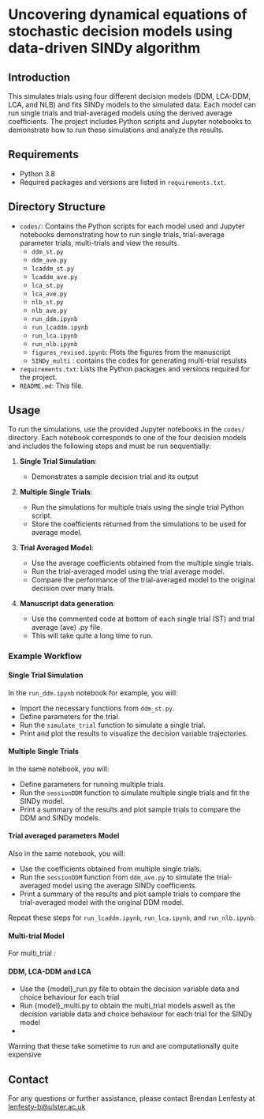 # Uncovering dynamical equations of stochastic decision models using data-driven SINDy algorithm

## Introduction

This simulates trials using four different decision models (DDM, LCA-DDM, LCA, and NLB) and fits SINDy models to the simulated data. Each model can run single trials and trial-averaged models using the derived average coefficients. The project includes Python scripts and Jupyter notebooks to demonstrate how to run these simulations and analyze the results.

## Requirements

- Python 3.8
- Required packages and versions are listed in `requirements.txt`.

## Directory Structure

- `codes/`: Contains the Python scripts for each model used and Jupyter notebooks demonstrating how to run single trials, trial-average parameter trials, multi-trials and view the results.
    - `ddm_st.py`
    - `ddm_ave.py`
    - `lcaddm_st.py`
    - `lcaddm_ave.py`
    - `lca_st.py`
    - `lca_ave.py`
    - `nlb_st.py`
    - `nlb_ave.py`
    - `run_ddm.ipynb`
    - `run_lcaddm.ipynb`
    - `run_lca.ipynb`
    - `run_nlb.ipynb`
    - `figures_revised.ipynb`: Plots the figures from the manuscript
    - `SINDy_multi` : contains the codes for generating multi-trial resulsts
- `requirements.txt`: Lists the Python packages and versions required for the project.
- `README.md`: This file.

## Usage

To run the simulations, use the provided Jupyter notebooks in the `codes/` directory. Each notebook corresponds to one of the four decision models and includes the following steps and must be run sequentially:

1. **Single Trial Simulation**:
    - Demonstrates a sample decision trial and its output

2. **Multiple Single Trials**:
    - Run the simulations for multiple trials using the single trial Python script.
    - Store the coefficients returned from the simulations to be used for average model.

3. **Trial Averaged Model**:
    - Use the average coefficients obtained from the multiple single trials.
    - Run the trial-averaged model using the trial average model.
    - Compare the performance of the trial-averaged model to the original decision over many trials.

4. **Manuscript data generation**:
    - Use the commented code at bottom of each single trial (ST) and trial average (ave) .py file.
    - This will take quite a long time to run.

### Example Workflow

#### Single Trial Simulation

In the `run_ddm.ipynb` notebook for example, you will:
- Import the necessary functions from `ddm_st.py`.
- Define parameters for the trial.
- Run the `simulate_trial` function to simulate a single trial.
- Print and plot the results to visualize the decision variable trajectories.

#### Multiple Single Trials

In the same notebook, you will:
- Define parameters for running multiple trials.
- Run the `sessionDDM` function to simulate multiple single trials and fit the SINDy model.
- Print a summary of the results and plot sample trials to compare the DDM and SINDy models.

#### Trial averaged parameters Model

Also in the same notebook, you will:
- Use the coefficients obtained from multiple single trials.
- Run the `sessionDDM` function from `ddm_ave.py` to simulate the trial-averaged model using the average SINDy coefficients.
- Print a summary of the results and plot sample trials to compare the trial-averaged model with the original DDM model.

Repeat these steps for `run_lcaddm.ipynb`, `run_lca.ipynb`, and `run_nlb.ipynb`.

#### Multi-trial Model

For multi_trial :
#### DDM, LCA-DDM and LCA
- Use the {model}_run.py file to obtain the decision variable data and choice behaviour for each trial
- Run {model}_multi.py to obtain the multi_trial models aswell as the decision variable data and choice behaviour for each trial for the SINDy model
- 
Warning that these take sometime to run and are computationally quite expensive

## Contact

For any questions or further assistance, please contact Brendan Lenfesty at lenfesty-b@ulster.ac.uk




